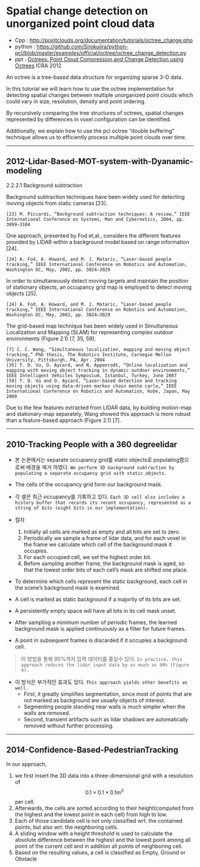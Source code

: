 
# Spatial change detection on unorganized point cloud data

- Cpp : http://pointclouds.org/documentation/tutorials/octree_change.php
- python : https://github.com/Sirokujira/python-pcl/blob/master/examples/official/octree/octree_change_detection.py
- ppt : [Octrees: Point Cloud Compression and Change Detection using Octrees](http://www.pointclouds.org/assets/icra2012/search.pdf) ICRA 2012

An octree is a tree-based data structure for organizing sparse 3-D data. 

In this tutorial we will learn how to use the octree implementation for detecting spatial changes between multiple unorganized point clouds which could vary in size, resolution, density and point ordering. 

By recursively comparing the tree structures of octrees, spatial changes represented by differences in voxel configuration can be identified. 

Additionally, we explain how to use the pcl octree “double buffering” technique allows us to efficiently process multiple point clouds over time.



----

## 2012-Lidar-Based-MOT-system-with-Dyanamic-modeling

2.2.2.1 Background subtraction

Background subtraction techniques have been widely used for detecting moving objects from static cameras [23]. 

```
[23] M. Piccardi, “Background subtraction techniques: A review,” IEEE International Conference on Systems, Man and Cybernetics, 2004, pp. 3099–3104
```

One approach, presented by Fod et,al., considers the different features provided by LIDAR within a background model based on range information [24]. 

```
[24] A. Fod, A. Howard, and M. J. Mataric, “Laser-based people tracking,” IEEE International Conference on Robotics and Automation, Washington DC, May, 2002, pp. 3024–3029
```

In order to simultaneously detect moving targets and maintain the position of stationary objects, an occupancy grid map is employed to detect moving objects [25]. 

```
[24] A. Fod, A. Howard, and M. J. Mataric, “Laser-based people tracking,” IEEE International Conference on Robotics and Automation, Washington DC, May, 2002, pp. 3024–3029
```

The grid-based map technique has been widely used in Simultaneous Localization and Mapping (SLAM) for representing complex outdoor environments (Figure 2.1) [7, 35, 59]. 


```
[7] C. C. Wang, “Simultaneous localization, mapping and moving object tracking,” PhD thesis, The Robotics Institute, Carnegie Mellon University, Pittsburgh, PA, Apr. 2004
[35] T. D. Vu, O. Aycard, and N. Appenrodt, “Online localization and mapping with moving object tracking in dynamic outdoor environments,” IEEE Intelligent Vehicles Symposium, Istanbul, Turkey, June 2007
[59] T. D. Vu and O. Aycard, “Laser-based detection and tracking moving objects using data-driven markov chain monte carlo,” IEEE International Conference on Robotics and Automation, Kobe, Japan, May 2009

```


Due to the few features extracted from LIDAR data, by building motion-map and stationary-map separately, Wang showed this approach is more robust than a feature-based approach (Figure 2.1) [7].


---

## 2010-Tracking People with a 360 degreelidar

- 본 논문에서는 separate occupancy grid를 static objects로 populating함으로써 배경을 제거 하였다. `We perform 3D background subtraction by populating a separate occupancy grid with static objects. `

- The cells of the occupancy grid form our background mask.

- 각 셀은 최근 occupancy를 기록하고 있다. `Each 3D cell also includes a history buffer that records its recent occupancy, represented as a string of bits (eight bits in our implementation). `

- 절차
  1. Initially all cells are marked as empty and all bits are set to zero.
  2. Periodically we sample a frame of lidar data, and for each voxel in the frame we calculate which cell of the background mask it occupies.
  3. For each occupied cell, we set the highest order bit.
  4. Before sampling another frame, the background mask is aged, so that the lowest order bits of each cell’s mask are shifted one place.  


- To determine which cells represent the static background, each cell in the scene’s background mask is examined.

- A cell is marked as static background if a majority of its bits are set.

- A persistently empty space will have all bits in its cell mask unset.

- After sampling a minimum number of periodic frames, the learned background mask is applied continuously as a filter for future frames.

- A point in subsequent frames is discarded if it occupies a background cell.

> 이 방법을 통해 90%까지 입력 데이터를 줄일수 있다. `In practice, this approach reduces the lidar input data by as much as 90% (Figure 4). `

- 이 방식은 부가적인 효과도 있다. `This approach yields other benefits as well. `
   - First, it greatly simplifies segmentation, since most of points that are not marked as background are usually objects of interest.
    - Segmenting people standing near walls is much simpler when the walls are removed.
   - Second, transient artifacts such as lidar shadows are automatically removed without further processing.




--- 
## 2014-Confidence-Based-PedestrianTracking

In our approach, 
1. we first insert the 3D data into a three-dimensional grid with a resolution of $$0.1 × 0.1 × 0.1m^3$$ per cell. 
2. Afterwards, the cells are sorted according to their height(computed from the highest and the lowest point in each cell) from high to low. 
3. Each of those candidate cell is not only classified wrt. the contained points, but also wrt. the neighboring cells. 
4. A sliding window with a height threshold is used to calculate the absolute difference between the highest and the lowest point among all point of the current cell and in addition all points of neighboring cell. 
5. Based on the resulting values, a cell is classified as Empty, Ground or Obstacle

